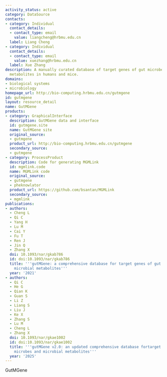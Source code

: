 ```yaml
---
activity_status: active
category: DataSource
contacts:
- category: Individual
  contact_details:
  - contact_type: email
    value: liangcheng@hrbmu.edu.cn
  label: Liang Cheng
- category: Individual
  contact_details:
  - contact_type: email
    value: xuezhang@hrbmu.edu.cn
  label: Xue Zhang
description: A manually curated database of target genes of gut microbes and microbial
  metabolites in humans and mice.
domains:
- biological systems
- microbiology
homepage_url: http://bio-computing.hrbmu.edu.cn/gutmgene
id: gutmgene
layout: resource_detail
name: GutMGene
products:
- category: GraphicalInterface
  description: GutMGene data and interface
  id: gutmgene.site
  name: GutMGene site
  original_source:
  - gutmgene
  product_url: http://bio-computing.hrbmu.edu.cn/gutmgene
  secondary_source:
  - gutmgene
- category: ProcessProduct
  description: Code for generating MGMLink
  id: mgmlink.code
  name: MGMLink code
  original_source:
  - gutmgene
  - pheknowlator
  product_url: https://github.com/bsantan/MGMLink
  secondary_source:
  - mgmlink
publications:
- authors:
  - Cheng L
  - Qi C
  - Yang H
  - Lu M
  - Cai Y
  - Fu T
  - Ren J
  - Jin Q
  - Zhang X
  doi: 10.1093/nar/gkab786
  id: doi:10.1093/nar/gkab786
  title: '''gutMGene: a comprehensive database for target genes of gut microbes and
    microbial metabolites'''
  year: '2021'
- authors:
  - Qi C
  - He G
  - Qian K
  - Guan S
  - Li Z
  - Liang S
  - Liu J
  - Ke X
  - Zhang S
  - Lu M
  - Cheng L
  - Zhang X
  doi: 10.1093/nar/gkae1002
  id: doi:10.1093/nar/gkae1002
  title: '''gutMGene v2.0: an updated comprehensive database fortarget genes of gut
    microbes and microbial metabolites'''
  year: '2025'
---
```

GutMGene